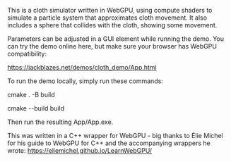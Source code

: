 This is a cloth simulator written in WebGPU, using compute shaders to simulate a particle system that approximates cloth movement. It also includes a sphere that collides with the cloth, showing some movement. 

Parameters can be adjusted in a GUI element while running the demo. You can try the demo online here, but make sure your browser has WebGPU compatibility:

https://jackblazes.net/demos/cloth_demo/App.html

To run the demo locally, simply run these commands:

cmake . -B build

cmake --build build

Then run the resulting App/App.exe.

This was written in a C++ wrapper for WebGPU - big thanks to Élie Michel for his guide to WebGPU for C++ and the accompanying wrappers he wrote: https://eliemichel.github.io/LearnWebGPU/
